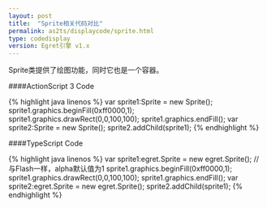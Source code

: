 ```yaml
---
layout: post
title:  "Sprite相关代码对比"
permalink: as2ts/displaycode/sprite.html
type: codedisplay
version: Egret引擎 v1.x
---
```


Sprite类提供了绘图功能，同时它也是一个容器。

####ActionScript 3 Code

{% highlight java linenos %}
var sprite1:Sprite = new Sprite();
sprite1.graphics.beginFill(0xff0000,1);
sprite1.graphics.drawRect(0,0,100,100);
sprite1.graphics.endFill();
var sprite2:Sprite = new Sprite();
sprite2.addChild(sprite1);
{% endhighlight %}

####TypeScript Code

{% highlight java linenos %}
var sprite1:egret.Sprite = new egret.Sprite();
//与Flash一样，alpha默认值为1
sprite1.graphics.beginFill(0xff0000,1);
sprite1.graphics.drawRect(0,0,100,100);
sprite1.graphics.endFill();
var sprite2:egret.Sprite = new egret.Sprite();
sprite2.addChild(sprite1);
{% endhighlight %}